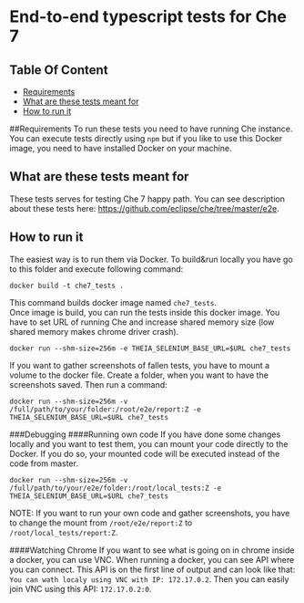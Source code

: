 # End-to-end typescript tests for Che 7

## Table Of Content

* [Requirements](#requirements)
* [What are these tests meant for](#what-are-these-tests-meant-for)
* [How to run it](#how-to-run-it)

##Requirements
To run these tests you need to have running Che instance. You can execute tests directly using ` npm ` but if you like to use this Docker image, you need to have 
installed Docker on your machine. 

## What are these tests meant for
These tests serves for testing Che 7 happy path. You can see description about these tests here: https://github.com/eclipse/che/tree/master/e2e.

## How to run it
The easiest way is to run them via Docker. To build&run locally you have go to this folder and execute following command: 

``` 
docker build -t che7_tests . 
```
This command builds docker
image named ` che7_tests `.  
Once image is build, you can run the tests inside this docker image. You have to set URL of running Che and increase shared memory size (low shared memory makes chrome driver crash).

```
docker run --shm-size=256m -e THEIA_SELENIUM_BASE_URL=$URL che7_tests
```

If you want to gather screenshots of fallen tests, you have to mount a volume to the docker file. Create a folder, when you want to have the screenshots saved. Then run
a command:

```
docker run --shm-size=256m -v /full/path/to/your/folder:/root/e2e/report:Z -e THEIA_SELENIUM_BASE_URL=$URL che7_tests
```

###Debugging
####Running own code
If you have done some changes locally and you want to test them, you can mount your code directly to the Docker. If you do so, your mounted code will be executed instead of the code from master.

```
docker run --shm-size=256m -v /full/path/to/your/e2e/folder:/root/local_tests:Z -e THEIA_SELENIUM_BASE_URL=$URL che7_tests
```

NOTE: If you want to run your own code and gather screenshots, you have to change the mount from ` /root/e2e/report:Z ` to ` /root/local_tests/report:Z `.

####Watching Chrome
If you want to see what is going on in chrome inside a docker, you can use VNC. When running a docker, you can see API where you can connect. This API is on the first line of output and can look like that: ` You can wath localy using VNC with IP: 172.17.0.2 `. Then you can easily join VNC using this API: ` 172.17.0.2:0 `.
